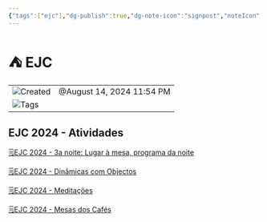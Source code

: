 ```yaml
---
{"tags":["ejc"],"dg-publish":true,"dg-note-icon":"signpost","noteIcon":"signpost","permalink":"/07-indexes/ejc/","dgPassFrontmatter":true,"created":"2025-10-16T10:27:30.742+01:00","updated":"2025-10-24T17:07:30.705+01:00"}
---
```


# ⛺ EJC

|   |   |
|---|---|
|![](Dashboard/Attachments/clock_gray%20171.svg)Created|@August 14, 2024 11:54 PM|
|![](Dashboard/Attachments/list_gray%20905.svg)Tags||

## EJC 2024 - Atividades
[🗒️EJC 2024 - 3a noite: Lugar à mesa, programa da noite](EJC/EJC%202024%20-%203a%20noite%20Lugar%20%C3%A0%20mesa,%20programa%20da%20noit%2039ef00e054ef4017a769e8768354b1c1.html)

[🗒️EJC 2024 - Dinâmicas com Objectos](EJC/EJC%202024%20-%20Din%C3%A2micas%20com%20Objectos%20ab2a86fc87b044ae8fd41d5e1bba55b0.html)

[🗒️EJC 2024 - Meditações](EJC/EJC%202024%20-%20Medita%C3%A7%C3%B5es%20c4f303ead0dc42469fc4c8837a71872d.html)

[🗒️EJC 2024 - Mesas dos Cafés](EJC/EJC%202024%20-%20Mesas%20dos%20Caf%C3%A9s%2035c4f48f86d4438aad282f152858f933.html)